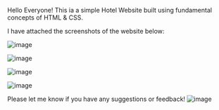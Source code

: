 Hello Everyone!
This ia a simple Hotel Website built using fundamental concepts of HTML & CSS.

I have attached the screenshots of the website below:


![image](https://github.com/shecoderfinally/Web-Projects/assets/53052899/b2718293-0838-46d6-bd6a-2093e7eddb43)

![image](https://github.com/shecoderfinally/Web-Projects/assets/53052899/835ebce4-df39-46bb-af0c-5ed5c61cced1)

![image](https://github.com/shecoderfinally/Web-Projects/assets/53052899/aa990621-d77f-43b1-b0b5-f3786add3e1b)

![image](https://github.com/shecoderfinally/Web-Projects/assets/53052899/9cc3f39a-1250-42ff-82a1-e463b0db52c1)


Please let me know if you have any suggestions or feedback! 
![image](https://github.com/shecoderfinally/Web-Projects/assets/53052899/8900dd60-f8da-4f65-a75c-b5c7e3a9d28b)
